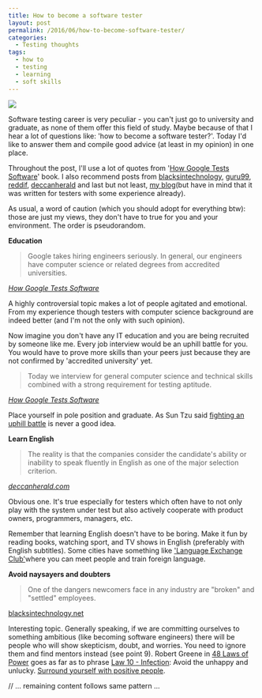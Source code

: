 ```yaml
---
title: How to become a software tester
layout: post
permalink: /2016/06/how-to-become-software-tester/
categories:
  - Testing thoughts
tags:
  - how to
  - testing
  - learning
  - soft skills
---
```


![](/images/blog/1231-1.jpg)

Software testing career is very peculiar - you can't just go to university and graduate, as none of them offer this field of study. Maybe because of that I hear a lot of questions like: 'how to become a software tester?'. Today I'd like to answer them and compile good advice (at least in my opinion) in one place.

Throughout the post, I'll use a lot of quotes from '[How Google Tests Software](https://www.amazon.com/Google-Tests-Software-James-Whittaker/dp/0321803027)' book. I also recommend posts from [blacksintechnology](https://www.blacksintechnology.net/career-advice-for-entry-level-software-testers/), [guru99](http://www.guru99.com/software-testing-career-complete-guide.html), [reddif](http://m.rediff.com/getahead/report/career-why-are-soft-skills-so-important/20150529.htm), [deccanherald](http://www.deccanherald.com/content/249714/importance-english-employment.html) and last but not least, [my blog](http://awesome-testing.com/2016/02/dos-and-donts-for-testers-2016-edition.html)(but have in mind that it was written for testers with some experience already).

As usual, a word of caution (which you should adopt for everything btw): those are just my views, they don't have to true for you and your environment. The order is pseudorandom.

**Education**

> Google takes hiring engineers seriously. In general, our engineers have computer science or related degrees from accredited universities.

_[How Google Tests Software](https://www.amazon.com/Google-Tests-Software-James-Whittaker/dp/0321803027)_

A highly controversial topic makes a lot of people agitated and emotional. From my experience though testers with computer science background are indeed better (and I'm not the only with such opinion).

Now imagine you don't have any IT education and you are being recruited by someone like me. Every job interview would be an uphill battle for you. You would have to prove more skills than your peers just because they are not confirmed by 'accredited university' yet.

> Today we interview for general computer science and technical skills combined with a strong requirement for testing aptitude.

_[How Google Tests Software](https://www.amazon.com/Google-Tests-Software-James-Whittaker/dp/0321803027)_

Place yourself in pole position and graduate. As Sun Tzu said [fighting an uphill battle](http://suntzusaid.com/book/7/33) is never a good idea.

**Learn English**

> The reality is that the companies consider the candidate's ability or inability to speak fluently in English as one of the major selection criterion.

[_deccanherald.com_](http://www.deccanherald.com/content/249714/importance-english-employment.html)

Obvious one. It's true especially for testers which often have to not only play with the system under test but also actively cooperate with product owners, programmers, managers, etc.

Remember that learning English doesn't have to be boring. Make it fun by reading books, watching sport, and TV shows in English (preferably with English subtitles). Some cities have something like ['Language Exchange Club'](https://www.facebook.com/groups/lec.krakow/)where you can meet people and train foreign language.

**Avoid naysayers and doubters**

> One of the dangers newcomers face in any industry are "broken" and "settled" employees.

[blacksintechnology.net](https://www.blacksintechnology.net/career-advice-for-entry-level-software-testers/)

Interesting topic. Generally speaking, if we are committing ourselves to something ambitious (like becoming software engineers) there will be people who will show skepticism, doubt, and worries. You need to ignore them and find mentors instead (see point 9). Robert Greene in [48 Laws of Power](https://www.amazon.com/48-Laws-Power-Robert-Greene/dp/0140280197) goes as far as to phrase [Law 10 - Infection](https://www.youtube.com/watch?v=QfbP4zxpR0o): Avoid the unhappy and unlucky. [Surround yourself with positive people](https://www.happier.com/blog/how-to-be-happier-5-reasons-to-surround-yourself-with-happy-people).

// ... remaining content follows same pattern ...
